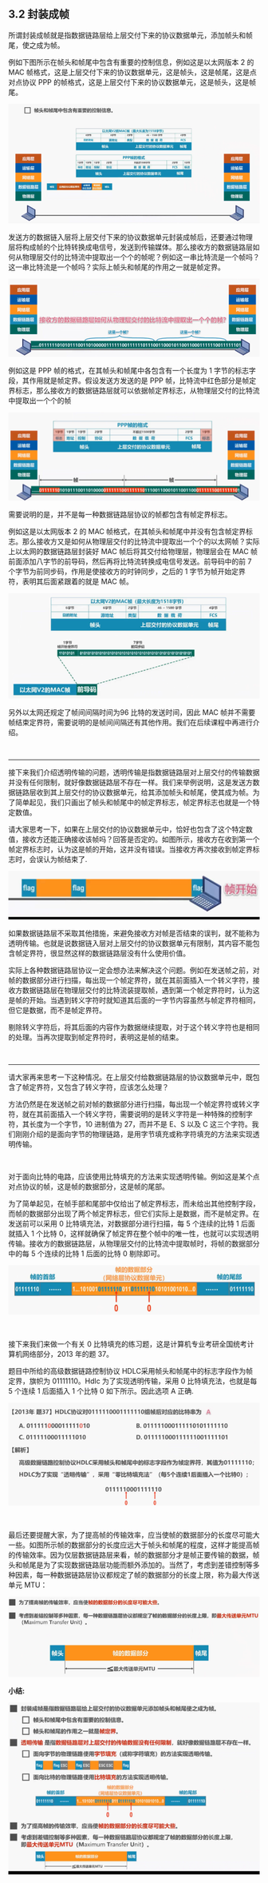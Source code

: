 ## 3.2 封装成帧

‍‍所谓封装成帧就是指数据链路层给上层交付下来的协议数据单元，添加帧头和帧尾，‍‍使之成为帧。

例如下图所示在帧头和帧尾中包含有重要的控制信息，例如‍‍这是以太网版本 2 的 MAC 帧格式，这是上层交付下来的协议数据单元，这是帧头，‍‍这是帧尾，这是点对点协议 PPP 的帧格式，这是上层交付下来的协议数据单元，这是帧头，‍‍这是帧尾。

![](pics/102.png)

发送方的数据链入层将上层交付下来的协议数据单元封装成帧后，还要通过物理层‍‍将构成帧的个比特转换成电信号，发送到传输媒体。‍‍那么接收方的数据链路层‍‍如何从物理层交付的比特流中提取出一个个的帧呢？例如‍‍这一串比特流是一个帧吗？这一串比特流是一个帧吗？实际上‍‍帧头和帧尾的作用之一就是帧定界。

![](pics/103.png)

例如这是 PPP 帧的格式，在其帧头和帧尾中‍‍各包含有一个长度为 1 字节的标志字段，其作用就是帧定界。假设发送方发送的是 PPP 帧，‍‍比特流中红色部分是帧定界标志，那么接收方的数据链路层就可以依据帧定界标志，‍‍从物理层交付的比特流中提取出一个个的帧

![](pics/104.png)

需要说明的是‍‍，并不是每一种数据链路层协议的帧都包含有帧定界标志。‍‍

例如这是以太网版本 2 的 MAC 帧格式，‍‍在其帧头和帧尾中并没有包含帧定界标志。那么接收方又是如何从物理层交付的比特流中‍‍提取出一个个的以太网帧？实际上以太网的数据链路层封装好 MAC 帧后将其交付给物理层，‍‍物理层会在 MAC 帧前面添加八字节的前导码，然后再将比特流转换成电信号发送‍‍。前导码中的前 7 个字节为‍‍前同步码，作用是使接收方的时钟同步，之后的 1 字节为帧开始定界符，‍‍表明其后面紧跟着的就是 MAC 帧。‍‍

![](pics/105.png)

另外以太网还规定了帧间间隔时间为‍‍96 比特的发送时间，因此 MAC 帧并不需要帧结束定界符，需要说明的是‍‍帧间间隔还有其他作用。‍‍我们在后续课程中再进行介绍。

&nbsp;

- - -

接下来我们介绍透明传输的问题，‍‍透明传输是指数据链路层对上层交付的传输数据并没有任何限制，就好像数据链路层不存在一样。‍‍我们来举例说明，这是发送方数据链路层收到其上层交付的协议数据单元，给其添加帧头‍‍和帧尾，使其成为帧。‍‍为了简单起见，我们只画出了帧头和帧尾中的帧定界标志，‍‍帧定界标志也就是一个特定数值。

请大家思考一下，如果在上层交付的协议数据单元中，‍‍恰好也包含了这个特定数值，接收方还能正确接收该帧吗？‍‍回答是否定的。如图所示，接收方在收到第一个帧定界标志时，认为这是帧的开始，‍‍这并没有错误。‍‍当接收方再次接收到帧定界标志时，会误认为帧结束了.

![](pics/106.png)

如果数据链路层不采取其他措施，来避免接收方对帧是否结束的误判，就不能称为透明传输。‍‍也就是说数据链入层对上层交付的协议数据单元有限制，其内容不能包含帧定界符，‍‍很显然这样的数据链路层没有什么使用价值。

实际上各种数据链路层协议一定会想办法来解决这个问题。‍‍例如在发送帧之前，‍‍对帧的数据部分进行扫描，每出现一个帧定界符，就在其前面插入一个转义字符，‍‍接收方数据链路层在物理层交付的比特流装提取帧，遇到第一个帧定界符时，认为这是帧的开始。‍‍当遇到转义字符时就知道其后面的一字节内容虽然与帧定界符相同，但它是数据，‍‍而不是帧定界符。

剔除转义字符后，将其后面的内容作为数据继续提取，‍‍对于这个转义字符也是相同的处理。‍‍当再次提取到帧定界符时，表明这是帧的结束。‍‍

&nbsp;

- - -

请大家再来思考一下这种情况。在上层交付给数据链路层的协议数据单元中，既包含了帧定界符，‍‍又包含了转义字符，应该怎么处理？

方法仍然是在发送帧之前对帧的数据部分进行扫描，‍‍每出现一个帧定界符或转义字符，‍‍就在其前面插入一个转义字符，需要说明的是转义字符是一种特殊的控制字符，‍‍其长度为一个字节，10 进制值为 27，而并不是 E、S 以及 C 这三个字符。‍‍我们刚刚介绍的是面向字节的物理链路，是用字节填充或称字符填充的方法‍‍来实现透明传输。‍‍

&nbsp;

对于面向比特的电路，应该使用比特填充的方法来实现透明传输。例如‍‍这是某个点对点协议的帧，‍‍这是帧的数据部分，这是帧的尾部。

为了简单起见，在帧手部和尾部中‍‍仅给出了帧定界标志，而未给出其他控制字段，而帧的数据部分出现了两个帧定界标志，‍‍但它们实际上是数据，而不是帧定界。‍‍在发送前可以采用 0 比特填充法，‍‍对数据部分进行扫描，每 5 个连续的比特 1 后面就插入 1 个比特 0，‍‍这样就确保了帧定界在整个帧中的唯一性，也就可以实现透明传输。接收方的数据链路层，‍‍从物理层交付的比特流中提取帧时，将帧的数据部分中的每 5 个连续的比特 1 后面的比特 0 剔除即可。‍‍

![](pics/107.png)

&nbsp;

接下来我们来做一个有关 0 比特填充的练习题，这是计算机专业考研全国统考‍‍计算机网络部分，2013 年的题 37。

题目中所给的高级数据链路控制协议 HDLC‍‍采用帧头和帧尾中的标志字段作为帧定界，旗帜为 01111110。‍‍Hdlc 为了实现透明传输，采用 0 比特填充法，也就是每 5 个连续 1 后面插入 1 个比特 0‍‍ 如下所示。因此选项 A 正确.

![](pics/108.png)

&nbsp;

最后还要提醒大家，为了提高帧的传输效率，‍‍应当使帧的数据部分的长度尽可能大一些。‍‍如图所示帧的数据部分的长度‍‍应远大于帧头和帧尾的程度，这样才能提高帧的传输效率。因为仅层数据链路层来看，‍‍帧的数据部分才是帧正要传输的数据，帧头和帧尾是为了实现数据链路层功能而额外添加的。‍‍当然了，考虑到差错控制等多种因素，每一种数据链路层协议都规定了帧的数据部分的长度上限，‍‍称为最大传送单元 MTU：

![](pics/109.png)

**小结:**

![](pics/110.png)
